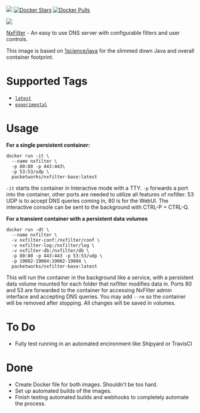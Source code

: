 [![](https://images.microbadger.com/badges/image/packetworks/nxfilter-base.svg)](https://microbadger.com/images/packetworks/nxfilter-base "Get your own image badge on microbadger.com")  [![Docker Stars](https://img.shields.io/docker/stars/packetworks/nxfilter-base.svg)](https://hub.docker.com/r/packetworks/nxfilter-base/)  [![Docker Pulls](https://img.shields.io/docker/pulls/packetworks/nxfilter-base.svg)](https://hub.docker.com/r/packetworks/nxfilter-base/)
  
![](https://nxfilter.org/p3/wp-content/uploads/2013/10/rb_logo41.png)  
 
[NxFilter](http://www.nxfilter.org/) - An easy to use DNS server with configurable filters and user controls.
  
This image is based on [1science/java](https://registry.hub.docker.com/u/1science/java/) for the slimmed down Java and overall container footprint.

# Supported Tags  

-	[`latest`](https://github.com/packetworks/docker-nxfilter/tree/nxfilter-latest)
-	[`experimental`](https://github.com/packetworks/docker-nxfilter/tree/nxfilter-experimental)

# Usage  

**For a single persistent container:**  
```
docker run -it \
  --name nxfilter \
  -p 80:80 -p 443:443\
  -p 53:53/udp \
  packetworks/nxfilter-base:latest
```  
```-it``` starts the container in Interactive mode with a TTY. ```-p``` forwards a port into the container, other ports are needed to utilize all features of nxfilter. 53 UDP is to accept DNS queries coming in, 80 is for the WebUI. The interactive console can be sent to the background with CTRL-P + CTRL-Q.
  
  
  
**For a transient container with a persistent data volumes**  
```
docker run -dt \
  --name nxfilter \
  -v nxfilter-conf:/nxfilter/conf \
  -v nxfilter-log:/nxfilter/log \
  -v nxfilter-db:/nxfilter/db \
  -p 80:80 -p 443:443 -p 53:53/udp \
  -p 19002-19004:19002-19004 \
  packetworks/nxfilter-base:latest
```

This will run the container in the background like a service, with a persistent data volume mounted for each folder that nxfilter modifies data in. Ports 80 and 53 are forwarded to the container for accessing NxFilter admin interface and accepting DNS queries. You may add ```--rm``` so the container will be removed after stopping. All changes will be saved in volumes.



# To Do
- Fully test running in an automated encironment like Shipyard or TravisCI

# Done
- Create Docker file for both images. Shouldn't be too hard.
- Set up automated builds of the images.
- Finish testing automated builds and webhooks to completely automate the process.
